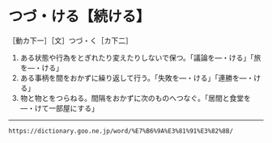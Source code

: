 # つづ・ける【続ける】

［動カ下一］［文］つづ・く［カ下二］
1. ある状態や行為をとぎれたり変えたりしないで保つ。「議論を―・ける」「旅を―・ける」
2. ある事柄を間をおかずに繰り返して行う。「失敗を―・ける」「連勝を―・ける」
3. 物と物とをつらねる。間隔をおかずに次のものへつなぐ。「居間と食堂を―・けて一部屋にする」

---
`https://dictionary.goo.ne.jp/word/%E7%B6%9A%E3%81%91%E3%82%8B/`